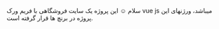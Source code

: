 سلام ☺ این پروژه یک سایت فروشگاهی با فریم ورک vue js میباشد، ورژنهای این پروژه در برنچ ها قرار گرفته است.
